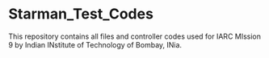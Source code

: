 # Starman_Test_Codes


This repository contains all files and controller codes used for IARC MIssion 9 by Indian INstitute of Technology of Bombay, INia.
